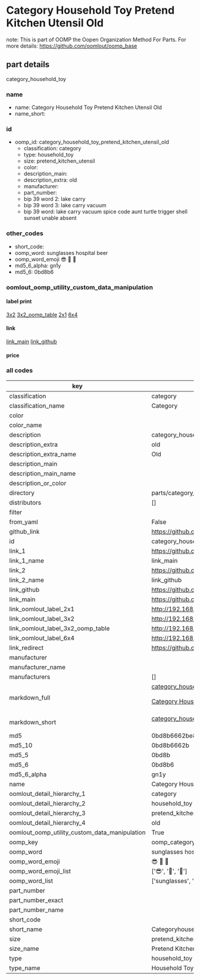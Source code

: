 # Category Household Toy Pretend Kitchen Utensil Old  

note: This is part of OOMP the Oopen Organization Method For Parts. For more details: https://github.com/oomlout/oomp_base

##  part details
  



category_household_toy



### name
* name: Category Household Toy Pretend Kitchen Utensil Old
* name_short: 
### id
* oomp_id: category_household_toy_pretend_kitchen_utensil_old
  * classification: category
  * type: household_toy
  * size: pretend_kitchen_utensil
  * color: 
  * description_main: 
  * description_extra: old
  * manufacturer: 
  * part_number: 
  * bip 39 word 2: lake carry
  * bip 39 word 3: lake carry vacuum
  * bip 39 word: lake carry vacuum spice code aunt turtle trigger shell sunset unable absent

### other_codes
* short_code: 
* oomp_word: sunglasses hospital beer
* oomp_word_emoji :sunglasses: :hospital: :beer:
* md5_6_alpha: gn1y
* md5_6: 0bd8b6






### oomlout_oomp_utility_custom_data_manipulation
#### label print
[3x2](http://192.168.1.245:1112/?label=oomp%20gn1y)
[3x2_oomp_table](http://192.168.1.108:1112/?label=oomp%20gn1y)
[2x1](http://192.168.1.242:1112/?label=oomp%20gn1y)
[6x4](http://192.168.1.55:1112/?label=oomp%20gn1y)    

#### link

[link_main](https://github.com/oomlout/oomlout_oomp_version_1_messy/tree/main/parts/category_household_toy_pretend_kitchen_utensil_old) [link_github](https://github.com/oomlout/oomlout_oomp_version_1_messy/tree/main/parts/category_household_toy_pretend_kitchen_utensil_old)                             

#### price







### all codes 
| key | value |  
| --- | --- |  
| classification | category |  
| classification_name | Category |  
| color |  |  
| color_name |  |  
| description | category_household_toy |  
| description_extra | old |  
| description_extra_name | Old |  
| description_main |  |  
| description_main_name |  |  
| description_or_color |   |  
| directory | parts/category_household_toy_pretend_kitchen_utensil_old |  
| distributors | [] |  
| filter |  |  
| from_yaml | False |  
| github_link | https://github.com/oomlout/oomlout_oomp_part_src/tree/main/parts/category_household_toy_pretend_kitchen_utensil_old |  
| id | category_household_toy_pretend_kitchen_utensil_old |  
| link_1 | https://github.com/oomlout/oomlout_oomp_version_1_messy/tree/main/parts/category_household_toy_pretend_kitchen_utensil_old |  
| link_1_name | link_main |  
| link_2 | https://github.com/oomlout/oomlout_oomp_version_1_messy/tree/main/parts/category_household_toy_pretend_kitchen_utensil_old |  
| link_2_name | link_github |  
| link_github | https://github.com/oomlout/oomlout_oomp_version_1_messy/tree/main/parts/category_household_toy_pretend_kitchen_utensil_old |  
| link_main | https://github.com/oomlout/oomlout_oomp_version_1_messy/tree/main/parts/category_household_toy_pretend_kitchen_utensil_old |  
| link_oomlout_label_2x1 | http://192.168.1.242:1112/?label=oomp%20gn1y |  
| link_oomlout_label_3x2 | http://192.168.1.245:1112/?label=oomp%20gn1y |  
| link_oomlout_label_3x2_oomp_table | http://192.168.1.108:1112/?label=oomp%20gn1y |  
| link_oomlout_label_6x4 | http://192.168.1.55:1112/?label=oomp%20gn1y |  
| link_redirect | https://github.com/oomlout/oomlout_oomp_version_1_messy/tree/main/parts/category_household_toy_pretend_kitchen_utensil_old |  
| manufacturer |  |  
| manufacturer_name |  |  
| manufacturers | [] |  
| markdown_full | [category_household_toy_pretend_kitchen_utensil_old](none)<br>[](none)<br>[Category Household Toy Pretend Kitchen Utensil Old](none)<br><br> |  
| markdown_short | [category_household_toy_pretend_kitchen_utensil_old](none)<br><br> |  
| md5 | 0bd8b6662be89d5c3d168d19e108bbe5 |  
| md5_10 | 0bd8b6662b |  
| md5_5 | 0bd8b |  
| md5_6 | 0bd8b6 |  
| md5_6_alpha | gn1y |  
| name | Category Household Toy Pretend Kitchen Utensil Old |  
| oomlout_detail_hierarchy_1 | category |  
| oomlout_detail_hierarchy_2 | household_toy |  
| oomlout_detail_hierarchy_3 | pretend_kitchen_utensil |  
| oomlout_detail_hierarchy_4 | old |  
| oomlout_oomp_utility_custom_data_manipulation | True |  
| oomp_key | oomp_category_household_toy_pretend_kitchen_utensil_old |  
| oomp_word | sunglasses hospital beer |  
| oomp_word_emoji | :sunglasses: :hospital: :beer: |  
| oomp_word_emoji_list | [':sunglasses:', ':hospital:', ':beer:'] |  
| oomp_word_list | ['sunglasses', 'hospital', 'beer'] |  
| part_number |  |  
| part_number_exact |  |  
| part_number_name |  |  
| short_code |  |  
| short_name | Categoryhouseholdtoy |  
| size | pretend_kitchen_utensil |  
| size_name | Pretend Kitchen Utensil |  
| type | household_toy |  
| type_name | Household Toy |  
